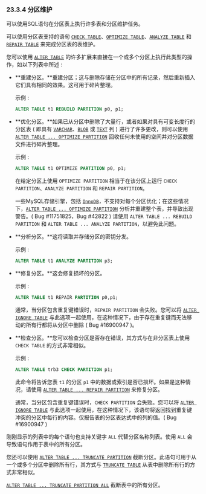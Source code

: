 ### 23.3.4 分区维护

可以使用SQL语句在分区表上执行许多表和分区维护任务。

可以使用分区表支持的语句 [`CHECK TABLE`](https://dev.mysql.com/doc/refman/8.0/en/check-table.html)、[`OPTIMIZE TABLE`](https://dev.mysql.com/doc/refman/8.0/en/optimize-table.html)、[`ANALYZE TABLE`](https://dev.mysql.com/doc/refman/8.0/en/analyze-table.html) 和 [`REPAIR TABLE`](https://dev.mysql.com/doc/refman/8.0/en/repair-table.html) 来完成分区表的表维护。

您可以使用 [`ALTER TABLE`](https://dev.mysql.com/doc/refman/8.0/en/alter-table-partition-operations.html) 的许多扩展来直接在一个或多个分区上执行此类型的操作，如以下列表中所述 :

- **重建分区。**重建分区；这与删除存储在分区中的所有记录，然后重新插入它们具有相同的效果。这可用于碎片整理。

  示例 :

  ```sql
  ALTER TABLE t1 REBUILD PARTITION p0, p1;
  ```

- **优化分区。**如果已从分区中删除了大量行，或者如果对具有可变长度行的分区表 ( 即具有 [`VARCHAR`](https://dev.mysql.com/doc/refman/8.0/en/char.html)、[`BLOB`](https://dev.mysql.com/doc/refman/8.0/en/blob.html) 或 [`TEXT`](https://dev.mysql.com/doc/refman/8.0/en/blob.html) 列 ) 进行了许多更改，则可以使用 [`ALTER TABLE ... OPTIMIZE PARTITION`](https://dev.mysql.com/doc/refman/8.0/en/alter-table-partition-operations.html) 回收任何未使用的空间并对分区数据文件进行碎片整理。

  示例 :

  ```sql
  ALTER TABLE t1 OPTIMIZE PARTITION p0, p1;
  ```

  在给定分区上使用 `OPTIMIZE PARTITION` 相当于在该分区上运行 `CHECK PARTITION`、`ANALYZE PARTITION` 和 `REPAIR PARTITION`。

  一些MySQL存储引擎，包括 [`InnoDB`](https://dev.mysql.com/doc/refman/8.0/en/innodb-storage-engine.html)，不支持对每个分区优化；在这些情况下，[`ALTER TABLE ... OPTIMIZE PARTITION`](https://dev.mysql.com/doc/refman/8.0/en/alter-table-partition-operations.html) 分析并重建整个表，并导致出现警告。( Bug #11751825，Bug #42822 ) 请使用 `ALTER TABLE ... REBUILD PARTITION` 和 `ALTER TABLE ... ANALYZE PARTITION`，以避免此问题。

- **分析分区。**这将读取并存储分区的密钥分发。

  示例 :

  ```sql
  ALTER TABLE t1 ANALYZE PARTITION p3;
  ```

- **修复分区。**这会修复损坏的分区。

  示例 :

  ```sql
  ALTER TABLE t1 REPAIR PARTITION p0,p1;
  ```

  通常，当分区包含重复键错误时，`REPAIR PARTITION` 会失败。您可以将 [`ALTER IGNORE TABLE`](https://dev.mysql.com/doc/refman/8.0/en/alter-table-partition-operations.html) 与此选项一起使用，在这种情况下，由于存在重复键而无法移动的所有行都将从分区中删除 ( Bug #16900947 )。

- **检查分区。**您可以检查分区是否存在错误，其方式与在非分区表上使用 `CHECK TABLE` 的方式非常相似。

  示例 :

  ```sql
  ALTER TABLE trb3 CHECK PARTITION p1;
  ```

  此命令将告诉您表 `t1` 的分区 `p1` 中的数据或索引是否已损坏。如果是这种情况，请使用 [`ALTER TABLE ... REPAIR PARTITION`](https://dev.mysql.com/doc/refman/8.0/en/alter-table-partition-operations.html) 来修复分区。

  通常，当分区包含重复键错误时，`CHECK PARTITION` 会失败。您可以将 [`ALTER IGNORE TABLE`](https://dev.mysql.com/doc/refman/8.0/en/alter-table-partition-operations.html) 与此选项一起使用，在这种情况下，该语句将返回找到重复键冲突的分区中每行的内容。仅报告表的分区表达式中的列的值。( Bug #16900947 )

刚刚显示的列表中的每个语句也支持关键字 `ALL` 代替分区名称列表。使用 `ALL` 会导致语句作用于表中的所有分区。

您还可以使用 [`ALTER TABLE ... TRUNCATE PARTITION`](https://dev.mysql.com/doc/refman/8.0/en/alter-table.html) 截断分区。此语句可用于从一个或多个分区中删除所有行，其方式与 [`TRUNCATE TABLE`](https://dev.mysql.com/doc/refman/8.0/en/truncate-table.html) 从表中删除所有行的方式非常相似。

[`ALTER TABLE ... TRUNCATE PARTITION ALL`](https://dev.mysql.com/doc/refman/8.0/en/alter-table.html) 截断表中的所有分区。